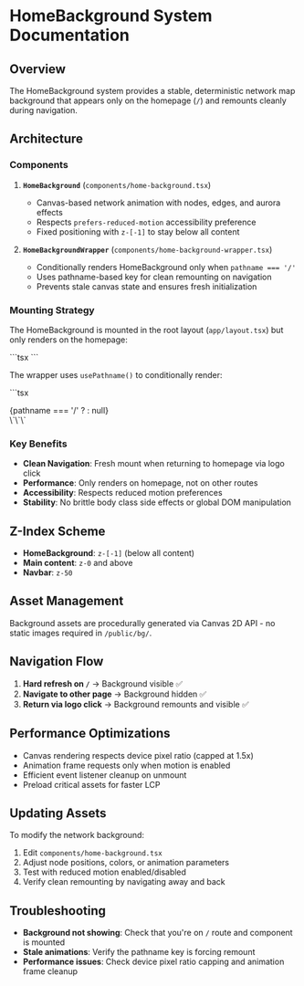 # HomeBackground System Documentation

## Overview

The HomeBackground system provides a stable, deterministic network map background that appears only on the homepage (`/`) and remounts cleanly during navigation.

## Architecture

### Components

1. **`HomeBackground`** (`components/home-background.tsx`)
   - Canvas-based network animation with nodes, edges, and aurora effects
   - Respects `prefers-reduced-motion` accessibility preference
   - Fixed positioning with `z-[-1]` to stay below all content

2. **`HomeBackgroundWrapper`** (`components/home-background-wrapper.tsx`)
   - Conditionally renders HomeBackground only when `pathname === '/'`
   - Uses pathname-based key for clean remounting on navigation
   - Prevents stale canvas state and ensures fresh initialization

### Mounting Strategy

The HomeBackground is mounted in the root layout (`app/layout.tsx`) but only renders on the homepage:

\`\`\`tsx
<HomeBackgroundWrapper />
\`\`\`

The wrapper uses `usePathname()` to conditionally render:

\`\`\`tsx
<div key={pathname === '/' ? 'home-bg' : 'no-home-bg'}>
  {pathname === '/' ? <HomeBackground /> : null}
</div>
\`\`\`

### Key Benefits

- **Clean Navigation**: Fresh mount when returning to homepage via logo click
- **Performance**: Only renders on homepage, not on other routes
- **Accessibility**: Respects reduced motion preferences
- **Stability**: No brittle body class side effects or global DOM manipulation

## Z-Index Scheme

- **HomeBackground**: `z-[-1]` (below all content)
- **Main content**: `z-0` and above
- **Navbar**: `z-50`

## Asset Management

Background assets are procedurally generated via Canvas 2D API - no static images required in `/public/bg/`.

## Navigation Flow

1. **Hard refresh on `/`** → Background visible ✅
2. **Navigate to other page** → Background hidden ✅  
3. **Return via logo click** → Background remounts and visible ✅

## Performance Optimizations

- Canvas rendering respects device pixel ratio (capped at 1.5x)
- Animation frame requests only when motion is enabled
- Efficient event listener cleanup on unmount
- Preload critical assets for faster LCP

## Updating Assets

To modify the network background:

1. Edit `components/home-background.tsx`
2. Adjust node positions, colors, or animation parameters
3. Test with reduced motion enabled/disabled
4. Verify clean remounting by navigating away and back

## Troubleshooting

- **Background not showing**: Check that you're on `/` route and component is mounted
- **Stale animations**: Verify the pathname key is forcing remount
- **Performance issues**: Check device pixel ratio capping and animation frame cleanup
